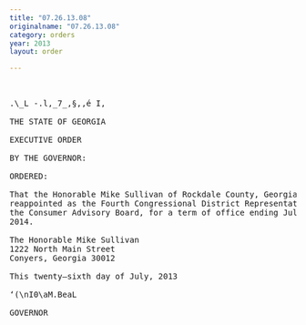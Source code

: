 ```yaml
---
title: "07.26.13.08"
originalname: "07.26.13.08"
category: orders
year: 2013
layout: order

---
```

<pre>
 

.\_L -.l,_7_,§,,é I,

THE STATE OF GEORGIA

EXECUTIVE ORDER

BY THE GOVERNOR:

ORDERED:

That the Honorable Mike Sullivan of Rockdale County, Georgia, is
reappointed as the Fourth Congressional District Representative to
the Consumer Advisory Board, for a term of office ending July 1,
2014.

The Honorable Mike Sullivan
1222 North Main Street
Conyers, Georgia 30012

This twenty—sixth day of July, 2013

‘(\nI0\aM.BeaL

GOVERNOR

</pre>
